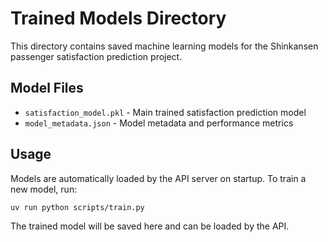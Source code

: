 # Trained Models Directory

This directory contains saved machine learning models for the Shinkansen passenger satisfaction prediction project.

## Model Files

- `satisfaction_model.pkl` - Main trained satisfaction prediction model
- `model_metadata.json` - Model metadata and performance metrics

## Usage

Models are automatically loaded by the API server on startup. To train a new model, run:

```bash
uv run python scripts/train.py
```

The trained model will be saved here and can be loaded by the API.
